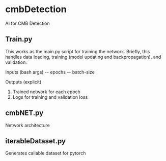 # cmbDetection
AI for CMB Detection

## Train.py

This works as the main.py script for training the network. Briefly, this handles data loading, training (model updating 
and backpropagation), and validation.  

Inputs (bash args)
-- epochs 
-- batch-size

Outputs (explicit)
1. Trained network for each epoch
2. Logs for training and validation loss


## cmbNET.py
Network architecture

## iterableDataset.py
Generates callable dataset for pytorch

